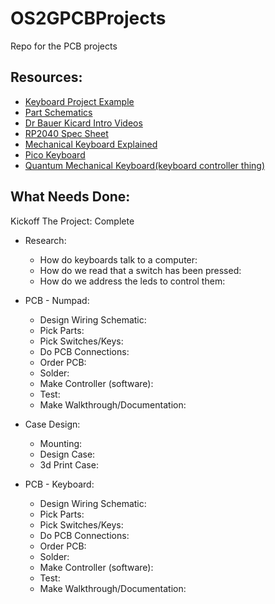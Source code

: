 # OS2GPCBProjects
Repo for the PCB projects

## Resources:

- [Keyboard Project Example](https://www.masterzen.fr/2020/05/03/designing-a-keyboard-part-1/)
- [Part Schematics](https://app.ultralibrarian.com/details/718f6c74-6ffb-11eb-9033-0a34d6323d74/Raspberry-Pi/RP2040)
- [Dr Bauer Kicard Intro Videos](https://youtube.com/@markatlnk5982?feature=shared)
- [RP2040 Spec Sheet](https://datasheets.raspberrypi.com/rp2040/rp2040-datasheet.pdf)
- [Mechanical Keyboard Explained](https://www.daskeyboard.com/blog/parts-of-a-mechanical-keyboard/)
- [Pico Keyboard](https://learn.adafruit.com/diy-pico-mechanical-keyboard-with-fritzing-circuitpython/overview)
- [Quantum Mechanical Keyboard(keyboard controller thing)](https://docs.qmk.fm/#/)


## What Needs Done:

Kickoff The Project: Complete

* Research:
  - How do keyboards talk to a computer:
  - How do we read that a switch has been pressed:
  - How do we address the leds to control them:

* PCB - Numpad:
  - Design Wiring Schematic:
  - Pick Parts:
  - Pick Switches/Keys:
  - Do PCB Connections:
  - Order PCB:
  - Solder:
  - Make Controller (software):
  - Test:
  - Make Walkthrough/Documentation:

* Case Design: 
  - Mounting:
  - Design Case:
  - 3d Print Case:

* PCB -  Keyboard:
  - Design Wiring Schematic:
  - Pick Parts:
  - Pick Switches/Keys:
  - Do PCB Connections:
  - Order PCB:
  - Solder:
  - Make Controller (software):
  - Test:
  - Make Walkthrough/Documentation:


